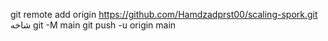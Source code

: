 git remote add origin https://github.com/Hamdzadprst00/scaling-spork.git
 شاخه git -M main 
git push -u origin main
